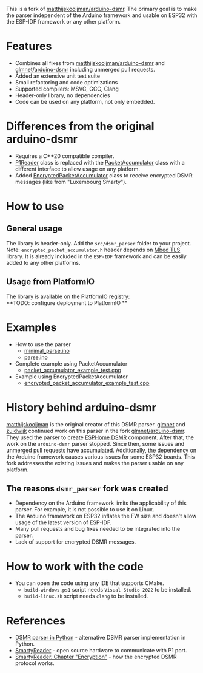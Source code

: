This is a fork of [matthijskooijman/arduino-dsmr](https://github.com/matthijskooijman/arduino-dsmr).
The primary goal is to make the parser independent of the Arduino framework and usable on ESP32 with the ESP-IDF framework or any other platform.

# Features
* Combines all fixes from [matthijskooijman/arduino-dsmr](https://github.com/matthijskooijman/arduino-dsmr) and [glmnet/arduino-dsmr](https://github.com/glmnet/arduino-dsmr) including unmerged pull requests.
* Added an extensive unit test suite
* Small refactoring and code optimizations
* Supported compilers: MSVC, GCC, Clang
* Header-only library, no dependencies
* Code can be used on any platform, not only embedded.

# Differences from the original arduino-dsmr
* Requires a C++20 compatible compiler.
* [P1Reader](https://github.com/matthijskooijman/arduino-dsmr/blob/master/src/dsmr/reader.h) class is replaced with the [PacketAccumulator](https://github.com/esphome-libs/arduino-dsmr/blob/master/src/dsmr/packet_accumulator.h) class with a different interface to allow usage on any platform.
* Added [EncryptedPacketAccumulator](https://github.com/esphome-libs/arduino-dsmr/blob/master/src/dsmr_parser/encrypted_packet_accumulator.h) class to receive encrypted DSMR messages (like from "Luxembourg Smarty").

# How to use
## General usage
The library is header-only. Add the `src/dsmr_parser` folder to your project.<br>
Note: `encrypted_packet_accumulator.h` header depends on [Mbed TLS](https://www.trustedfirmware.org/projects/mbed-tls/) library. It is already included in the `ESP-IDF` framework and can be easily added to any other platforms.

## Usage from PlatformIO
The library is available on the PlatformIO registry:<br>
**TODO: configure deployment to PlatformIO **

# Examples
* How to use the parser
  * [minimal_parse.ino](https://github.com/matthijskooijman/arduino-dsmr/blob/master/examples/minimal_parse/minimal_parse.ino)
  * [parse.ino](https://github.com/matthijskooijman/arduino-dsmr/blob/master/examples/parse/parse.ino)
* Complete example using PacketAccumulator
  * [packet_accumulator_example_test.cpp](https://github.com/esphome-libs/arduino-dsmr/blob/master/src/test/packet_accumulator_example_test.cpp)
* Example using EncryptedPacketAccumulator
  * [encrypted_packet_accumulator_example_test.cpp](https://github.com/esphome-libs/arduino-dsmr/blob/master/src/test/encrypted_packet_accumulator_example_test.cpp)

# History behind arduino-dsmr
[matthijskooijman](https://github.com/matthijskooijman) is the original creator of this DSMR parser.
[glmnet](https://github.com/glmnet) and [zuidwijk](https://github.com/zuidwijk) continued work on this parser in the fork [glmnet/arduino-dsmr](https://github.com/glmnet/arduino-dsmr). They used the parser to create [ESPHome DSMR](https://esphome.io/components/sensor/dsmr/) component.
After that, the work on the `arduino-dsmr` parser stopped.
Since then, some issues and unmerged pull requests have accumulated. Additionally, the dependency on the Arduino framework causes various issues for some ESP32 boards.
This fork addresses the existing issues and makes the parser usable on any platform.

## The reasons `dsmr_parser` fork was created
* Dependency on the Arduino framework limits the applicability of this parser. For example, it is not possible to use it on Linux.
* The Arduino framework on ESP32 inflates the FW size and doesn't allow usage of the latest version of ESP-IDF.
* Many pull requests and bug fixes needed to be integrated into the parser.
* Lack of support for encrypted DSMR messages.

# How to work with the code
* You can open the code using any IDE that supports CMake.
  * `build-windows.ps1` script needs `Visual Studio 2022` to be installed.
  * `build-linux.sh` script needs `clang` to be installed.

# References
* [DSMR parser in Python](https://github.com/ndokter/dsmr_parser/tree/master) - alternative DSMR parser implementation in Python.
* [SmartyReader](https://www.weigu.lu/microcontroller/smartyReader_P1/index.html) - open source hardware to communicate with P1 port.
* [SmartyReader. Chapter "Encryption"](https://www.weigu.lu/microcontroller/smartyReader/index.html) - how the encrypted DSMR protocol works.
